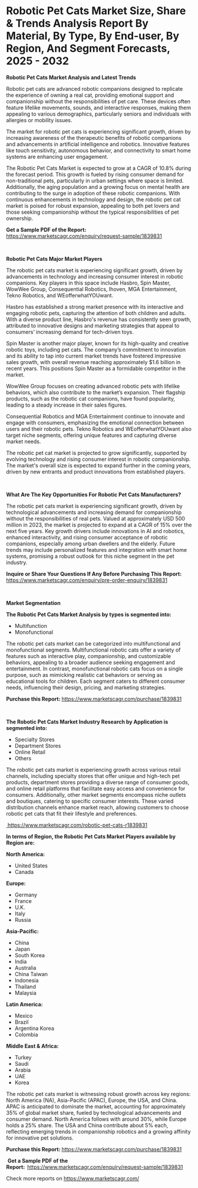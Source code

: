 <p><h1>Robotic Pet Cats Market Size, Share & Trends Analysis Report By Material, By Type, By End-user, By Region, And Segment Forecasts, 2025 - 2032</h1></p><p><strong>Robotic Pet Cats Market Analysis and Latest Trends</strong></p>
<p><p>Robotic pet cats are advanced robotic companions designed to replicate the experience of owning a real cat, providing emotional support and companionship without the responsibilities of pet care. These devices often feature lifelike movements, sounds, and interactive responses, making them appealing to various demographics, particularly seniors and individuals with allergies or mobility issues.</p><p>The market for robotic pet cats is experiencing significant growth, driven by increasing awareness of the therapeutic benefits of robotic companions and advancements in artificial intelligence and robotics. Innovative features like touch sensitivity, autonomous behavior, and connectivity to smart home systems are enhancing user engagement. </p><p>The Robotic Pet Cats Market is expected to grow at a CAGR of 10.8% during the forecast period. This growth is fueled by rising consumer demand for non-traditional pets, particularly in urban settings where space is limited. Additionally, the aging population and a growing focus on mental health are contributing to the surge in adoption of these robotic companions. With continuous enhancements in technology and design, the robotic pet cat market is poised for robust expansion, appealing to both pet lovers and those seeking companionship without the typical responsibilities of pet ownership.</p></p>
<p><strong>Get a Sample PDF of the Report:&nbsp;</strong> <a href="https://www.marketscagr.com/enquiry/request-sample/1839831?utm_campaign=2528&utm_medium=2&utm_source=Github&utm_content=ia&utm_term=06042025&utm_id=robotic-pet-cats">https://www.marketscagr.com/enquiry/request-sample/1839831</a></p>
<p>&nbsp;</p>
<p><strong>Robotic Pet Cats Major Market Players</strong></p>
<p><p>The robotic pet cats market is experiencing significant growth, driven by advancements in technology and increasing consumer interest in robotic companions. Key players in this space include Hasbro, Spin Master, WowWee Group, Consequential Robotics, Ihoven, MGA Entertainment, Tekno Robotics, and WEofferwhatYOUwant.</p><p>Hasbro has established a strong market presence with its interactive and engaging robotic pets, capturing the attention of both children and adults. With a diverse product line, Hasbro's revenue has consistently seen growth, attributed to innovative designs and marketing strategies that appeal to consumers’ increasing demand for tech-driven toys.</p><p>Spin Master is another major player, known for its high-quality and creative robotic toys, including pet cats. The company’s commitment to innovation and its ability to tap into current market trends have fostered impressive sales growth, with overall revenue reaching approximately $1.6 billion in recent years. This positions Spin Master as a formidable competitor in the market.</p><p>WowWee Group focuses on creating advanced robotic pets with lifelike behaviors, which also contribute to the market’s expansion. Their flagship products, such as the robotic cat companions, have found popularity, leading to a steady increase in their sales figures.</p><p>Consequential Robotics and MGA Entertainment continue to innovate and engage with consumers, emphasizing the emotional connection between users and their robotic pets. Tekno Robotics and WEofferwhatYOUwant also target niche segments, offering unique features and capturing diverse market needs.</p><p>The robotic pet cat market is projected to grow significantly, supported by evolving technology and rising consumer interest in robotic companionship. The market's overall size is expected to expand further in the coming years, driven by new entrants and product innovations from established players.</p></p>
<p>&nbsp;</p>
<p><strong>What Are The Key Opportunities For Robotic Pet Cats Manufacturers?</strong></p>
<p><p>The robotic pet cats market is experiencing significant growth, driven by technological advancements and increasing demand for companionship without the responsibilities of real pets. Valued at approximately USD 500 million in 2023, the market is projected to expand at a CAGR of 15% over the next five years. Key growth drivers include innovations in AI and robotics, enhanced interactivity, and rising consumer acceptance of robotic companions, especially among urban dwellers and the elderly. Future trends may include personalized features and integration with smart home systems, promising a robust outlook for this niche segment in the pet industry.</p></p>
<p><strong>Inquire or Share Your Questions If Any Before Purchasing This Report:</strong> <a href="https://www.marketscagr.com/enquiry/pre-order-enquiry/1839831?utm_campaign=2528&utm_medium=2&utm_source=Github&utm_content=ia&utm_term=06042025&utm_id=robotic-pet-cats">https://www.marketscagr.com/enquiry/pre-order-enquiry/1839831</a></p>
<p>&nbsp;</p>
<p><strong>Market Segmentation</strong></p>
<p><strong>The Robotic Pet Cats Market Analysis by types is segmented into:</strong></p>
<p><ul><li>Multifunction</li><li>Monofunctional</li></ul></p>
<p><p>The robotic pet cats market can be categorized into multifunctional and monofunctional segments. Multifunctional robotic cats offer a variety of features such as interactive play, companionship, and customizable behaviors, appealing to a broader audience seeking engagement and entertainment. In contrast, monofunctional robotic cats focus on a single purpose, such as mimicking realistic cat behaviors or serving as educational tools for children. Each segment caters to different consumer needs, influencing their design, pricing, and marketing strategies.</p></p>
<p><strong>Purchase this Report:&nbsp;</strong><a href="https://www.marketscagr.com/purchase/1839831?utm_campaign=2528&utm_medium=2&utm_source=Github&utm_content=ia&utm_term=06042025&utm_id=robotic-pet-cats">https://www.marketscagr.com/purchase/1839831</a></p>
<p>&nbsp;</p>
<p><strong>The Robotic Pet Cats Market Industry Research by Application is segmented into:</strong></p>
<p><ul><li>Specialty Stores</li><li>Department Stores</li><li>Online Retail</li><li>Others</li></ul></p>
<p><p>The robotic pet cats market is experiencing growth across various retail channels, including specialty stores that offer unique and high-tech pet products, department stores providing a diverse range of consumer goods, and online retail platforms that facilitate easy access and convenience for consumers. Additionally, other market segments encompass niche outlets and boutiques, catering to specific consumer interests. These varied distribution channels enhance market reach, allowing customers to choose robotic pet cats that fit their lifestyle and preferences.</p></p>
<p><a href="https://www.marketscagr.com/robotic-pet-cats-r1839831?utm_campaign=2528&utm_medium=2&utm_source=Github&utm_content=ia&utm_term=06042025&utm_id=robotic-pet-cats">&nbsp;https://www.marketscagr.com/robotic-pet-cats-r1839831</a></p>
<p><strong>In terms of Region, the Robotic Pet Cats Market Players available by Region are:</strong></p>
<p>
    <p> <strong> North America: </strong>
        <ul>
            <li>United States</li>
            <li>Canada</li>
        </ul>
        </p> 
    <p> <strong> Europe: </strong>
        <ul>
            <li>Germany</li>
            <li>France</li>
            <li>U.K.</li>
            <li>Italy</li>
            <li>Russia</li>
        </ul>
        </p> 
    <p> <strong> Asia-Pacific: </strong>
        <ul>
            <li>China</li>
            <li>Japan</li>
            <li>South Korea</li>
            <li>India</li>
            <li>Australia</li>
            <li>China Taiwan</li>
            <li>Indonesia</li>
            <li>Thailand</li>
            <li>Malaysia</li>
        </ul>
        </p> 
    <p> <strong> Latin America: </strong>
        <ul>
            <li>Mexico</li>
            <li>Brazil</li>
            <li>Argentina Korea</li>
            <li>Colombia</li>
        </ul>
        </p> 
    <p> <strong> Middle East & Africa: </strong>
        <ul>
            <li>Turkey</li>
            <li>Saudi</li>
            <li>Arabia</li>
            <li>UAE</li>
            <li>Korea</li>
        </ul>
    </p>
    </p>
<p><p>The robotic pet cats market is witnessing robust growth across key regions: North America (NA), Asia-Pacific (APAC), Europe, the USA, and China. APAC is anticipated to dominate the market, accounting for approximately 35% of global market share, fueled by technological advancements and consumer demand. North America follows with around 30%, while Europe holds a 25% share. The USA and China contribute about 5% each, reflecting emerging trends in companionship robotics and a growing affinity for innovative pet solutions.</p></p>
<p><strong>Purchase this Report: </strong><a href="https://www.marketscagr.com/purchase/1839831?utm_campaign=2528&utm_medium=2&utm_source=Github&utm_content=ia&utm_term=06042025&utm_id=robotic-pet-cats">https://www.marketscagr.com/purchase/1839831</a></p>
<p>&nbsp;<strong>Get a Sample PDF of the Report:&nbsp;&nbsp;</strong><a href="https://www.marketscagr.com/enquiry/request-sample/1839831?utm_campaign=2528&utm_medium=2&utm_source=Github&utm_content=ia&utm_term=06042025&utm_id=robotic-pet-cats">https://www.marketscagr.com/enquiry/request-sample/1839831</a></p>
<p><strong></strong></p>
<p>Check more reports on <a href="https://www.marketscagr.com/?utm_campaign=2528&utm_medium=2&utm_source=Github&utm_content=ia&utm_term=06042025&utm_id=robotic-pet-cats">https://www.marketscagr.com/</a></p>